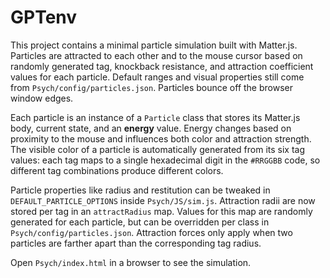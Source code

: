 # GPTenv

This project contains a minimal particle simulation built with Matter.js.
Particles are attracted to each other and to the mouse cursor based on
randomly generated tag, knockback resistance, and attraction coefficient
values for each particle. Default ranges and visual properties still come from
`Psych/config/particles.json`. Particles bounce off the browser window edges.

Each particle is an instance of a `Particle` class that stores its Matter.js
body, current state, and an **energy** value. Energy changes based on proximity
to the mouse and influences both color and attraction strength. The visible
color of a particle is automatically generated from its six tag values: each
tag maps to a single hexadecimal digit in the `#RRGGBB` code, so different tag
combinations produce different colors.

Particle properties like radius and restitution can be tweaked in
`DEFAULT_PARTICLE_OPTIONS` inside `Psych/JS/sim.js`. Attraction radii are now
stored per tag in an `attractRadius` map. Values for this map are randomly
generated for each particle, but can be overridden per class in
`Psych/config/particles.json`. Attraction forces only apply when two particles
are farther apart than the corresponding tag radius.

Open `Psych/index.html` in a browser to see the simulation.
